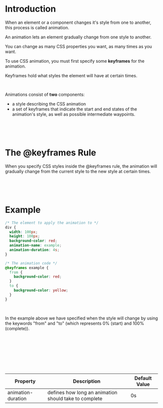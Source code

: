 # Introduction

When an element or a component changes it's style from one to another, this process is called animation.

An animation lets an element gradually change from one style to another.

You can change as many CSS properties you want, as many times as you want.

To use CSS animation, you must first specify some **keyframes** for the animation.

Keyframes hold what styles the element will have at certain times.

&nbsp;

Animations consist of **two** components:

- a style describing the CSS animation
- a set of keyframes that indicate the start and end states of the animation's style, as well as possible intermediate waypoints.

&nbsp;

&nbsp;

# The @keyframes Rule

When you specify CSS styles inside the @keyframes rule, the animation will gradually change from the current style to the new style at certain times.

&nbsp;

&nbsp;

# Example

```css
/* The element to apply the animation to */
div {
  width: 100px;
  height: 100px;
  background-color: red;
  animation-name: example;
  animation-duration: 4s;
}

/* The animation code */
@keyframes example {
  from {
    background-color: red;
  }
  to {
    background-color: yellow;
  }
}
```

&nbsp;

In the example above we have specified when the style will change by using the keywords "from" and "to" (which represents 0% (start) and 100% (complete)).

&nbsp;

&nbsp;

&nbsp;

&nbsp;

| Property           | Description                                           | Default Value |
| ------------------ | ----------------------------------------------------- | ------------- |
| animation-duration | defines how long an animation should take to complete | 0s            |

&nbsp;

&nbsp;

&nbsp;

&nbsp;
